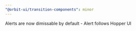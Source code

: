 ```yaml
---
"@orbit-ui/transition-components": minor
---
```


Alerts are now dimissable by default - Alert follows Hopper UI
